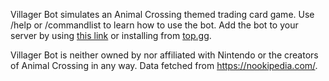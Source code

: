 Villager Bot simulates an Animal Crossing themed trading card game. Use /help or /commandlist to learn how to use the bot. Add the bot to your server by using [this link](https://discord.com/oauth2/authorize?client_id=1348066482067603456&permissions=485440&integration_type=0&scope=applications.commands+bot) or installing from [top.gg](https://top.gg/bot/1348066482067603456).

Villager Bot is neither owned by nor affiliated with Nintendo or the creators of Animal Crossing in any way. Data fetched from https://nookipedia.com/.
